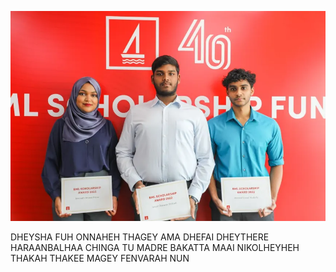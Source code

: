 ![Image Alt](https://github.com/xayanhyena667-byte/S.hithadhoo-BURUNEEGE-BADI-BALHAAH-XAYAN-HYENA-DHEY-REPLY-MI/blob/122cf1a3869bb7c1cf58dd09ad18491f7b3383c0/c1fe343e-7c17-4a94-bc91-56aeb8427df2.webp)


DHEYSHA FUH ONNAHEH THAGEY AMA DHEFAI DHEYTHERE HARAANBALHAA
CHINGA TU MADRE BAKATTA MAAI NIKOLHEYHEH THAKAH THAKEE MAGEY FENVARAH NUN
